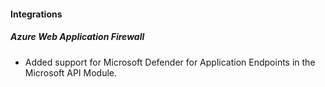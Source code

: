 
#### Integrations

##### Azure Web Application Firewall

- Added support for Microsoft Defender for Application Endpoints in the Microsoft API Module.
